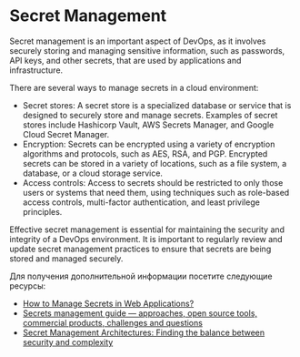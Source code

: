 # Secret Management

Secret management is an important aspect of DevOps, as it involves securely storing and managing sensitive information, such as passwords, API keys, and other secrets, that are used by applications and infrastructure.

There are several ways to manage secrets in a cloud environment:

- Secret stores: A secret store is a specialized database or service that is designed to securely store and manage secrets. Examples of secret stores include Hashicorp Vault, AWS Secrets Manager, and Google Cloud Secret Manager.
- Encryption: Secrets can be encrypted using a variety of encryption algorithms and protocols, such as AES, RSA, and PGP. Encrypted secrets can be stored in a variety of locations, such as a file system, a database, or a cloud storage service.
- Access controls: Access to secrets should be restricted to only those users or systems that need them, using techniques such as role-based access controls, multi-factor authentication, and least privilege principles.

Effective secret management is essential for maintaining the security and integrity of a DevOps environment. It is important to regularly review and update secret management practices to ensure that secrets are being stored and managed securely.

Для получения дополнительной информации посетите следующие ресурсы:

- [How to Manage Secrets in Web Applications?](https://cs.fyi/guide/secret-management-best-practices)
- [Secrets management guide — approaches, open source tools, commercial products, challenges and questions](https://medium.com/@burshteyn/secrets-management-guide-approaches-open-source-tools-commercial-products-challenges-db560fd0584d)
- [Secret Management Architectures: Finding the balance between security and complexity](https://medium.com/slalom-technology/secret-management-architectures-finding-the-balance-between-security-and-complexity-9e56f2078e54)
